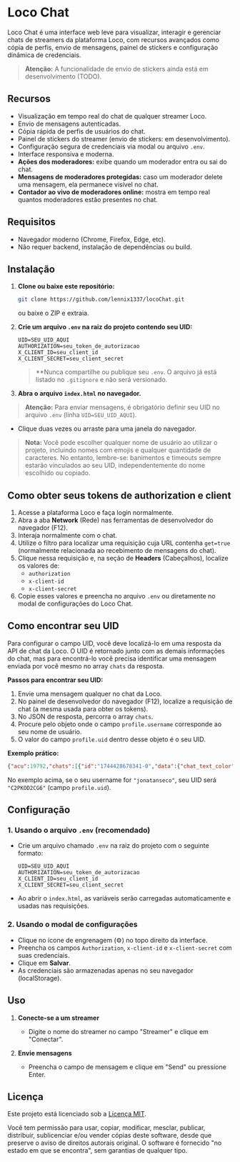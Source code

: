 # Loco Chat

Loco Chat é uma interface web leve para visualizar, interagir e gerenciar chats de streamers da plataforma Loco, com recursos avançados como cópia de perfis, envio de mensagens, painel de stickers e configuração dinâmica de credenciais.

> **Atenção:** A funcionalidade de envio de stickers ainda está em desenvolvimento (TODO).

## Recursos

- Visualização em tempo real do chat de qualquer streamer Loco.
- Envio de mensagens autenticadas.
- Cópia rápida de perfis de usuários do chat.
- Painel de stickers do streamer (envio de stickers: em desenvolvimento).
- Configuração segura de credenciais via modal ou arquivo `.env`.
- Interface responsiva e moderna.
- **Ações dos moderadores:** exibe quando um moderador entra ou sai do chat.
- **Mensagens de moderadores protegidas:** caso um moderador delete uma mensagem, ela permanece visível no chat.
- **Contador ao vivo de moderadores online:** mostra em tempo real quantos moderadores estão presentes no chat.

## Requisitos

- Navegador moderno (Chrome, Firefox, Edge, etc).
- Não requer backend, instalação de dependências ou build.

## Instalação

1. **Clone ou baixe este repositório:**
   ```sh
   git clone https://github.com/lennix1337/locoChat.git
   ```
   ou baixe o ZIP e extraia.

2. **Crie um arquivo `.env` na raiz do projeto contendo seu UID:**  
   ```
   UID=SEU_UID_AQUI
   AUTHORIZATION=seu_token_de_autorizacao
   X_CLIENT_ID=seu_client_id
   X_CLIENT_SECRET=seu_client_secret
   ```
   > **Nunca compartilhe ou publique seu `.env`. O arquivo já está listado no `.gitignore` e não será versionado.

3. **Abra o arquivo `index.html` no navegador.**

> **Atenção:** Para enviar mensagens, é obrigatório definir seu UID no arquivo `.env` (linha `UID=SEU_UID_AQUI`).
- Clique duas vezes ou arraste para uma janela do navegador.

> **Nota:** Você pode escolher qualquer nome de usuário ao utilizar o projeto, incluindo nomes com emojis e qualquer quantidade de caracteres. No entanto, lembre-se: banimentos e timeouts sempre estarão vinculados ao seu UID, independentemente do nome escolhido ou copiado.

## Como obter seus tokens de authorization e client

1. Acesse a plataforma Loco e faça login normalmente.
2. Abra a aba **Network** (Rede) nas ferramentas de desenvolvedor do navegador (F12).
3. Interaja normalmente com o chat.
4. Utilize o filtro para localizar uma requisição cuja URL contenha `get=true` (normalmente relacionada ao recebimento de mensagens do chat).
5. Clique nessa requisição e, na seção de **Headers** (Cabeçalhos), localize os valores de:
   - `authorization`
   - `x-client-id`
   - `x-client-secret`
6. Copie esses valores e preencha no arquivo `.env` ou diretamente no modal de configurações do Loco Chat.
## Como encontrar seu UID

Para configurar o campo UID, você deve localizá-lo em uma resposta da API de chat da Loco. O UID é retornado junto com as demais informações do chat, mas para encontrá-lo você precisa identificar uma mensagem enviada por você mesmo no array `chats` da resposta.

**Passos para encontrar seu UID:**

1. Envie uma mensagem qualquer no chat da Loco.
2. No painel de desenvolvedor do navegador (F12), localize a requisição de chat (a mesma usada para obter os tokens).
3. No JSON de resposta, percorra o array `chats`.
4. Procure pelo objeto onde o campo `profile.username` corresponde ao seu nome de usuário.
5. O valor do campo `profile.uid` dentro desse objeto é o seu UID.

**Exemplo prático:**

```json
{"acu":19792,"chats":[{"id":"1744428678341-0","data":{"chat_text_color":"#FFFFFF","chat_text_weight":700,"client_msg_time":1744428677985,"deviceId":"0E80E2E3-1219-4318-8D60-2B792F116640-C2PKOD2CG6","message":"","moderator_type":0,"msgId":"","msg_time":1744428678190,"profile":{"avatar":"https://static.getloconow.com/loco-avatars/b954c1834d1f4ce9b3706e0c902e738a.png","color":"","text_color":"#F5D76E","text_weight":700,"uid":"C2PKOD2CG6","username":"jonatanseco"},"sticker":{"amount":10,"background_color":"#2B8756","collapse_after":10000,"created_at":"2025-01-12T20:19:22Z","currency_type":10,"hPos":2,"image_url":"https://static.getloconow.com/stickers/81a6cbe0-d122-11ef-98ee-15eedadba371.json","isSelected":true,"is_animated":true,"sticker_id":"b3a48dcf-7f03-43be-8ba7-6992eb507c87","sticker_type":4,"tabName":"GOLD","tab_key":20,"updated_at":"2025-01-12T20:19:22Z","vPos":6},"stream_uid":"f0704f39-1a61-40a8-abd6-f3b732ca0b25","type":4}},{"id":"1744428679931-0","data":{"chat_text_color":"#FFFFFF","chat_text_weight":700,"client_msg_time":1744428295637,"deviceId":"b7fcf756ba681808121350dbdedb65calive-dc7a5af1-85e8-404","message":"kkkkkkkkkkkkkk","moderator_type":0,"msgId":"3b239442-66fb-4b16-9108-aee8a6676cdc","msg_time":1744428679779,"profile":{"avatar":"https://static.getloconow.com/loco-avatars/d81657ac2b0149c38bf4e57ecae6b490.png","color":"#3312ff","text_color":"#F96D14","text_weight":700,"uid":"4S0UNE5T1A","username":"Soaring.Knife116"},"sticker":{},"stream_uid":"f0704f39-1a61-40a8-abd6-f3b732ca0b25","type":1}}],"last_stream_config_change_time":1744416366043,"live_moderator_count":2,"replace_chats":[],"window":2000}
```

No exemplo acima, se o seu username for `"jonatanseco"`, seu UID será `"C2PKOD2CG6"` (campo `profile.uid`).


## Configuração

### 1. Usando o arquivo `.env` (recomendado)

- Crie um arquivo chamado `.env` na raiz do projeto com o seguinte formato:
  ```
  UID=SEU_UID_AQUI
  AUTHORIZATION=seu_token_de_autorizacao
  X_CLIENT_ID=seu_client_id
  X_CLIENT_SECRET=seu_client_secret
  ```
- Ao abrir o `index.html`, as variáveis serão carregadas automaticamente e usadas nas requisições.

### 2. Usando o modal de configurações

- Clique no ícone de engrenagem (⚙️) no topo direito da interface.
- Preencha os campos `Authorization`, `x-client-id` e `x-client-secret` com suas credenciais.
- Clique em **Salvar**.
- As credenciais são armazenadas apenas no seu navegador (localStorage).

## Uso

1. **Conecte-se a um streamer**
   - Digite o nome do streamer no campo "Streamer" e clique em "Conectar".

2. **Envie mensagens**
   - Preencha o campo de mensagem e clique em "Send" ou pressione Enter.

## Licença

Este projeto está licenciado sob a [Licença MIT](LICENSE).

Você tem permissão para usar, copiar, modificar, mesclar, publicar, distribuir, sublicenciar e/ou vender cópias deste software, desde que preserve o aviso de direitos autorais original. O software é fornecido "no estado em que se encontra", sem garantias de qualquer tipo.